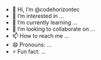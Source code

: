 - 👋 Hi, I’m @codehorizontec
- 👀 I’m interested in ...
- 🌱 I’m currently learning ...
- 💞️ I’m looking to collaborate on ...
- 📫 How to reach me ...
- 😄 Pronouns: ...
- ⚡ Fun fact: ...

<!---
codehorizontec/codehorizontec is a ✨ special ✨ repository because its `README.md` (this file) appears on your GitHub profile.
You can click the Preview link to take a look at your changes.
--->
